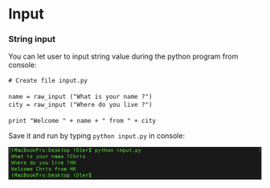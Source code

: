 # Input

### String input

You can let user to input string value during the python program from console:

```text
# Create file input.py

name = raw_input ("What is your name ?")
city = raw_input ("Where do you live ?")

print "Welcome " + name + " from " + city
```

Save it and run by typing `python input.py` in console:

![](.gitbook/assets/image%20%289%29.png)

